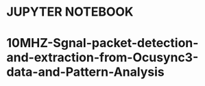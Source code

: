 # JUPYTER NOTEBOOK

# 10MHZ-Sgnal-packet-detection-and-extraction-from-Ocusync3-data-and-Pattern-Analysis
